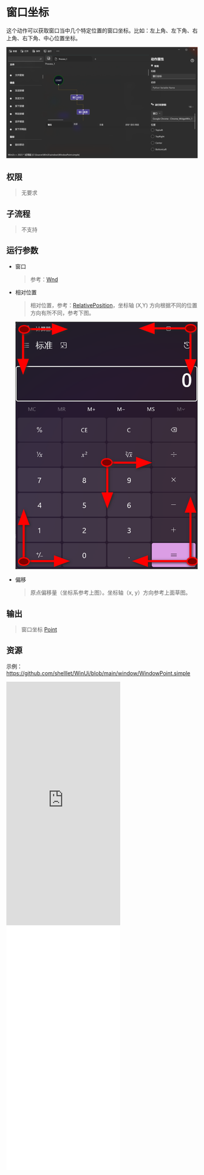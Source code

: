 # 窗口坐标

这个动作可以获取窗口当中几个特定位置的窗口坐标。比如：左上角、左下角、右上角、右下角、中心位置坐标。

![WindowPoint](./images/13.png ':size=90%')

## 权限
> 无要求

## 子流程
> 不支持

## 运行参数

* 窗口
  > 参考：[Wnd](./types/Wnd.md)
* 相对位置
  > 相对位置，参考：[RelativePosition](./enums/RelativePosition.md)，坐标轴 (X,Y) 方向根据不同的位置方向有所不同，参考下图。

  ![xy](./images/xy.png ':size=40%')

* 偏移
  > 原点偏移量（坐标系参考上图）。坐标轴（x, y）方向参考上面草图。



## 输出
> 窗口坐标 [Point](./types/Point.md)
    

## 资源

示例：https://github.com/shelllet/WinUi/blob/main/window/WindowPoint.simple

<iframe type="text/html" height="640px" src="https://www.youtube.com/embed/ChF4pLZEdXM" frameborder="0"></iframe>

<iframe src="//player.bilibili.com/player.html?bvid=BV1tV411A7WA&page=1&autoplay=0" height='640px' scrolling="no" frameborder="no" framespacing="0" allowfullscreen="true"></iframe>